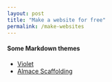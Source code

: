 ```yaml
---
layout: post
title: "Make a website for free"
permalink: /make-websites
---
```



#### Some Markdown themes

- [Violet](http://koppl.in/violet/)
- [Almace Scaffolding](https://sparanoid.com/lab/amsf/)
